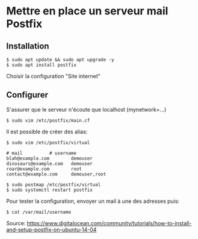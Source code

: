 # Mettre en place un serveur mail Postfix

## Installation

	$ sudo apt update && sudo apt upgrade -y
	$ sudo apt install postfix

Choisir la configuration "Site internet"

## Configurer
	
S'assurer que le serveur n'écoute que localhost (mynetwork=...)

	$ sudo vim /etc/postfix/main.cf

Il est possible de créer des alias:

	$ sudo vim /etc/postfix/virtual

	# mail			# username
	blah@example.com        demouser
	dinosaurs@example.com   demouser
	roar@example.com        root
	contact@example.com     demouser,root

	$ sudo postmap /etc/postfix/virtual
	$ sudo systemctl restart postfix

Pour tester la configuration, envoyer un mail à une des adresses puis:

	$ cat /var/mail/username

Source: https://www.digitalocean.com/community/tutorials/how-to-install-and-setup-postfix-on-ubuntu-14-04




